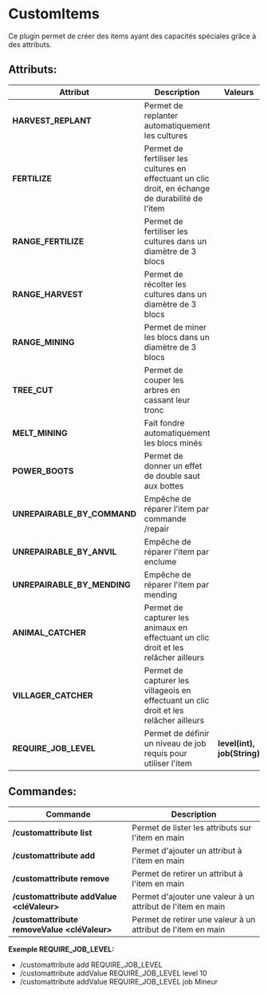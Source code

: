 # CustomItems

Ce plugin permet de créer des items ayant des capacités spéciales grâce à des attributs.

## Attributs:

| Attribut                    | Description                                                                                       | Valeurs                     |
|-----------------------------|---------------------------------------------------------------------------------------------------|-----------------------------|
| **HARVEST_REPLANT**         | Permet de replanter automatiquement les cultures                                                  |                             |
| **FERTILIZE**               | Permet de fertiliser les cultures en effectuant un clic droit, en échange de durabilité de l'item |                             |
| **RANGE_FERTILIZE**         | Permet de fertiliser les cultures dans un diamètre de 3 blocs                                     |                             |
| **RANGE_HARVEST**           | Permet de récolter les cultures dans un diamètre de 3 blocs                                       |                             |
| **RANGE_MINING**            | Permet de miner les blocs dans un diamètre de 3 blocs                                             |                             |
| **TREE_CUT**                | Permet de couper les arbres en cassant leur tronc                                                 |                             |
| **MELT_MINING**             | Fait fondre automatiquement les blocs minés                                                       |                             |
| **POWER_BOOTS**             | Permet de donner un effet de double saut aux bottes                                               |                             |
| **UNREPAIRABLE_BY_COMMAND** | Empêche de réparer l'item par commande /repair                                                    |                             |
| **UNREPAIRABLE_BY_ANVIL**   | Empêche de réparer l'item par enclume                                                             |                             |
| **UNREPAIRABLE_BY_MENDING** | Empêche de réparer l'item par mending                                                             |                             |
| **ANIMAL_CATCHER**          | Permet de capturer les animaux en effectuant un clic droit et les relâcher ailleurs               |                             |
| **VILLAGER_CATCHER**        | Permet de capturer les villageois en effectuant un clic droit et les relâcher ailleurs            |                             |
| **REQUIRE_JOB_LEVEL**       | Permet de définir un niveau de job requis pour utiliser l'item                                    | **level(int), job(String)** |

## Commandes:

| Commande                                                      | Description                                                  |
|---------------------------------------------------------------|--------------------------------------------------------------|
| **/customattribute list**                                     | Permet de lister les attributs sur l'item en main            |
| **/customattribute add <attribut>**                           | Permet d'ajouter un attribut à l'item en main                |
| **/customattribute remove <attribut>**                        | Permet de retirer un attribut à l'item en main               |
| **/customattribute addValue <attribut> <cléValeur> <valeur>** | Permet d'ajouter une valeur à un attribut de l'item en main  |
| **/customattribute removeValue <attribut> <cléValeur>**       | Permet de retirer une valeur à un attribut de l'item en main |

**Exemple REQUIRE_JOB_LEVEL:**

- /customattribute add REQUIRE_JOB_LEVEL
- /customattribute addValue REQUIRE_JOB_LEVEL level 10
- /customattribute addValue REQUIRE_JOB_LEVEL job Mineur